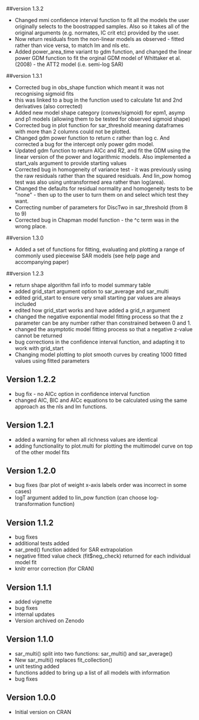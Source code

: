 
##version 1.3.2
  * Changed mmi confidence interval function to fit all the models the user originally selects to
    the boostrapped samples. Also so it takes all of the original arguments (e.g. normates, IC crit etc)
    provided by the user.
  * Now return residuals from the non-linear models as observed - fitted rather than vice versa, to match
    lm and nls etc. 
  * Added power_area_time variant to gdm function, and changed the linear power GDM function to fit the orginal
    GDM model of Whittaker et al. (2008) - the ATT2 model (i.e. semi-log SAR)

##version 1.3.1
  * Corrected bug in obs_shape function which meant it was not recognising sigmoid fits
  * this was linked to a bug in the function used to calculate 1st and 2nd derivatives (also corrected)
  * Added new model shape category (convex/sigmoid) for epm1, asymp
    and p1 models (allowing them to be tested for observed sigmoid shape)
  * Corrected bug in plot function for sar_threshold meaning dataframes with more
    than 2 columns could not be plotted.
  * Changed gdm power function to return c rather than log c. And corrected a bug
    for the intercept only power gdm model.
  * Updated gdm function to return AICc and R2, and fit the GDM using the linear version of the
    power and logarithmic models. Also implemented a start_vals argument to provide starting values
  * Corrected bug in homogeneity of variance test - it was previously using the raw residuals rather
    than the squared residuals. And lin_pow homog test was also using untransformed area rather than log(area).
  * Changed the defaults for residual normality and homogeneity tests to be "none" - then up to 
    the user to turn them on and select which test they want.
  * Correcting number of parameters for DiscTwo in sar_threshold (from 8 to 9)
  * Corrected bug in Chapman model function - the ^c term was in the wrong place.

##version 1.3.0
  * Added a set of functions for fitting, evaluating and plotting a range of commonly 
    used piecewise SAR models (see help page and accompanying paper)

##version 1.2.3
  * return shape algorithm fail info to model summary table
  * added grid_start argument option to sar_average and sar_multi
  * edited grid_start to ensure very small starting par values are always included
  * edited how grid_start works and have added a grid_n argument
  * changed the negative exponential model fitting process so that the z parameter can
    be any number rather than constrained between 0 and 1.
  * changed the asymptotic model fitting process so that a negative z-value cannot be returned
  * bug corrections in the confidence interval function, and adapting it to work with
    grid_start
  * Changing model plotting to plot smooth curves by creating 1000 fitted values
    using fitted parameters

## Version 1.2.2
  * bug fix - no AICc option in confidence interval function
  * changed AIC, BIC and AICc equations to be calculated using
    the same approach as the nls and lm functions.

## Version 1.2.1
  * added a warning for when all richness values are identical
  * adding functionality to plot.multi for plotting the multimodel curve on top of the other model fits

## Version 1.2.0
  * bug fixes (bar plot of weight x-axis labels order was incorrect in some cases)
  * logT argument added to lin_pow function (can choose log-transformation function)

## Version 1.1.2
  * bug fixes
  * additional tests added
  * sar_pred() function added for SAR extrapolation
  * negative fitted value check (fit$neg_check) returned for each individual model fit
  * knitr error correction (for CRAN)
  
## Version 1.1.1
 * added vignette
 * bug fixes
 * internal updates
 * Version archived on Zenodo

## Version 1.1.0  
  * sar_multi() split into two functions: sar_multi() and sar_average()
  * New sar_multi() replaces fit_collection()
  * unit testing added
  * functions added to bring up a list of all models with information
  * bug fixes
  
  
## Version 1.0.0

  * Initial version on CRAN
  
